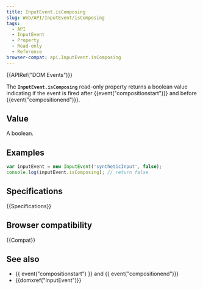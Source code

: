```yaml
---
title: InputEvent.isComposing
slug: Web/API/InputEvent/isComposing
tags:
  - API
  - InputEvent
  - Property
  - Read-only
  - Reference
browser-compat: api.InputEvent.isComposing
---
```

{{APIRef("DOM Events")}}

The **`InputEvent.isComposing`** read-only property returns a
boolean value indicating if the event is fired after
{{event("compositionstart")}} and before {{event("compositionend")}}.

## Value

A boolean.

## Examples

```js
var inputEvent = new InputEvent('syntheticInput', false);
console.log(inputEvent.isComposing); // return false
```

## Specifications

{{Specifications}}

## Browser compatibility

{{Compat}}

## See also

- {{ event("compositionstart") }} and {{ event("compositionend")}}
- {{domxref("InputEvent")}}
